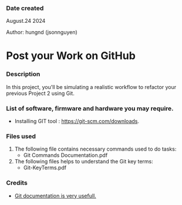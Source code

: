 ### Date created
August.24 2024

Author: hungnd (jsonnguyen)

# Post your Work on GitHub

### Description
In this project, you'll be simulating a realistic workflow to refactor your previous Project 2 using Git.

### List of software, firmware and hardware you may require.
* Installing GIT tool : https://git-scm.com/downloads.

### Files used
1. The following file contains necessary commands used to do tasks:
   * Git Commands Documentation.pdf	
2. The following files helps to understand the Git key terms:
   * Git-KeyTerms.pdf

### Credits
* [Git documentation is very usefull.](https://git-scm.com/doc)
